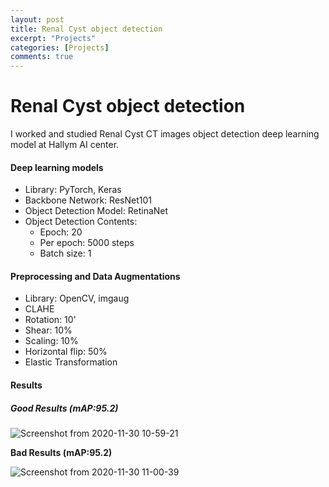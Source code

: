 ```yaml
---
layout: post
title: Renal Cyst object detection
excerpt: "Projects"
categories: [Projects]
comments: true
---
```


# Renal Cyst object detection



I worked and studied Renal Cyst CT images object detection deep learning model at Hallym AI center.



#### Deep learning models

- Library: PyTorch, Keras
- Backbone Network: ResNet101
- Object Detection Model: RetinaNet
- Object Detection Contents: 
  - Epoch: 20
  - Per epoch: 5000 steps
  - Batch size: 1

#### Preprocessing and Data Augmentations

- Library: OpenCV, imgaug
- CLAHE
- Rotation: 10'
- Shear: 10%
- Scaling: 10%
- Horizontal flip: 50%
- Elastic Transformation

#### Results

##### **Good Results (mAP:95.2)**

![Screenshot from 2020-11-30 10-59-21](https://user-images.githubusercontent.com/26396102/100561087-28f11380-32fb-11eb-955c-6e16fc16b91c.png)



**Bad Results (mAP:95.2)**

![Screenshot from 2020-11-30 11-00-39](https://user-images.githubusercontent.com/26396102/100561152-550c9480-32fb-11eb-903d-bbbd37da5b88.png)